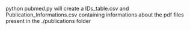 python pubmed.py will create a IDs_table.csv and Publication_Informations.csv containing informations about the pdf files present in the ./publications folder
